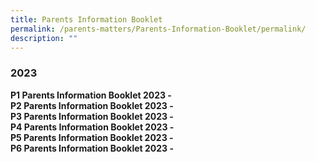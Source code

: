 ```yaml
---
title: Parents Information Booklet
permalink: /parents-matters/Parents-Information-Booklet/permalink/
description: ""
---
```

### **2023**

**P1 Parents Information Booklet 2023 -**[](/files/Parents%20Matter/Info(T&L)/2023/Primary%201%20Parents%20Information%20Booklet%202023.pdf)
<br>**P2 Parents Information Booklet 2023 -**[](/files/Parents%20Matter/Info(T&L)/2023/Primary%202%20Parents%20Information%20Booklet%202023.pdf)
<br>**P3 Parents Information Booklet 2023 -**[](/files/Parents%20Matter/Info(T&L)/2023/Primary%203%20Parents%20Information%20Booklet%202023.pdf)
<br>**P4 Parents Information Booklet 2023 -**[](/files/Parents%20Matter/2023/Primary%204%20Parents%20Information%20Booklet%202023.pdf)
<br>**P5 Parents Information Booklet 2023 -**[](/files/Parents%20Matter/Info(T&L)/2023/Primary%205%20Parents%20Information%20Booklet%202023.pdf)
<br>**P6 Parents Information Booklet 2023 -**[](/files/Parents%20Matter/Info(T&L)/2023/Primary%206%20Parents%20Information%20Booklet%202023.pdf)